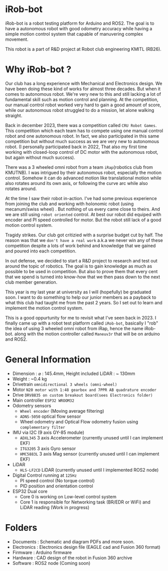 # iRob-bot

iRob-bot is a robot testing platform for Arduino and ROS2.
The goal is to have a autonomous robot with good odometry accuracy while having a simple motion control system that capable of manuvering complex movement.  

This robot is a part of R&D project at Robot club engineering KMITL (RB26).

# Why iRob-bot ?

Our club has a long experience with Mechanical and Electronics design. We have been doing these kind of works for almost three decades. But when it comes to autonomous robot. We're very new to this and still lacking a lot of fundamental skill such as motion control and planning. At the competition, our manual control robot worked very hard to gain a good amount of score, while our autonomous robot struggled to do a mission, let alone walking straight. 

Back in december 2023, there was a competition called ```CRU Robot Games```. 
This competition which each team has to compete using one manual control robot 
and one autonomous robot. In fact, we also participated in this same competition 
but without much success as we are very new to autonomous robot. (I personally participated back in 2022, That also my first time working with closed-loop 
control of DC motor with the autonomous robot, but again without much success).

There was a 3 wheeled omni robot from a team ```iRap```(robotics club from KMUTNB). I was intrigued by their autonomous robot, especially the motion control. Somehow it can do advanced motion like translational motion while also rotates 
around its own axis, or following the curve arc while also rotates around.

At the time I saw their robot in-action. I've had some previous experience from joining the club and working with holonomic robot (using mecanum/swiss wheel) . 
But nothing of us every came close to theirs. And we are still using ```robot oriented``` control. At best our robot did equiped with encoder and PI speed controlled for motor. But the robot still lack of a good motion
control system.

Tragidy strikes. Our club got critizied with a surprise budget cut by half. The reason was that we ```don't have a real work``` a.k.a we never win any of these competition despite a lots of work behind and knowledge that we gained and poured into each competition.

In out defense, we decided to start a R&D project to research and test out around the topic of robotics. The goal is to gain knowledge as much as possible to be used in competition. But also to prove them that every cent that we spend is turned into know-how that we then pass down to the next club member generation. 

This year is my last year at university as I will (hopefully) be graduated soon. I want to do something to help our junior members as a payback to what this club had taught me from the past 2 years. So I set out to learn and implement the motion control system. 

This is a good oppurtunity for me to revisit what I've seen back in 2023. I finally came up with a robot test platform called ```iRob-bot```, basically I "rob" the idea of using 3 wheeled omni robot from iRap, hence the name iRob-bot. along with the motion controller called ```Maneuv3r``` that will be on arduino and ROS2. 

# General Information

- Dimension : ⌀ : 145.4mm, Height included LiDAR : ~ 130mm
- Weight : ~0.4 kg
- Drivetrain ```omnidirectional 3 wheels (omni-wheel)```
- Motor ```N20 motor with 1:48 gearbox and 7PPR AB quadrature encoder```
- Drive ```DRV8835 on custom breakout board(sees Electronics folder)```
- Main controller ```ESP32 WROOM32```
- Odometry sensors
    - ```Wheel encoder``` (Moving average filtering)    
    - ```ADNS-5050``` optical flow sensor 
	- Wheel odometry and Optical Flow odometry fusion using ```complementary filter```
- IMU via I2C (9 axis GY-85 module)
    - ```ADXL345``` 3 axis Accelerometer (currently unused until I can implement EKF)
    - ```ITG3205``` 3 axis Gyro sensor
    - ```HMC5883L``` 3 axis Mag sensor (currently unused until I can implement EKF)
- LiDAR
    - ```HLS-LF2CD``` LiDAR (currently unused until I implemented ROS2 node)
- Digital Control running at ```125Hz```
    - PI speed control (No torque control)
    - PID position and orientation control
- ESP32 Dual core
    - Core 0 is working on Low-level control system
    - Core 1 is responsible for Networking task (BR/EDR or WiFi) and LiDAR reading (Work in progress)

# Folders
- Documents : Schematic and diagram PDFs and more soon.
- Electronics : Electronics design file (EAGLE cad and Fusion 360 format)
- Firmware : Arduino firmware
- Hardware : CAD design of the robot in Fusion 360 archive
- Software : ROS2 node (Coming soon)